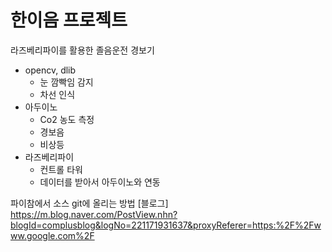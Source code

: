 # 한이음 프로젝트
라즈베리파이를 활용한 졸음운전 경보기
* opencv, dlib
  * 눈 깜빡임 감지
  * 차선 인식
* 아두이노
  * Co2 농도 측정
  * 경보음
  * 비상등
* 라즈베리파이
  * 컨트롤 타워 
  * 데이터를 받아서 아두이노와 연동

파이참에서 소스 git에 올리는 방법
[블로그] https://m.blog.naver.com/PostView.nhn?blogId=complusblog&logNo=221171931637&proxyReferer=https:%2F%2Fwww.google.com%2F

